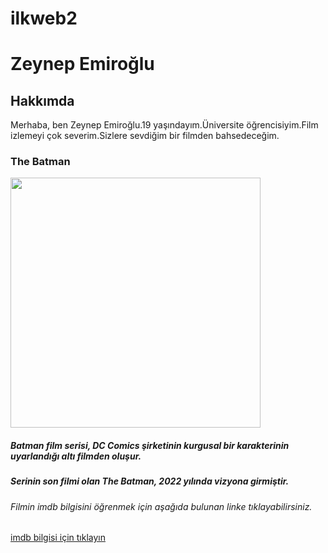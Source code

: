 # ilkweb2
<h1>Zeynep Emiroğlu</h1>
<h2>Hakkımda</h2>
<p>Merhaba, ben Zeynep Emiroğlu.19 yaşındayım.Üniversite öğrencisiyim.Film izlemeyi çok severim.Sizlere sevdiğim bir filmden bahsedeceğim.</p>

<h3>The Batman</h3>
<img src="https://encrypted-tbn0.gstatic.com/images?q=tbn:ANd9GcTJApnr9b8RCQjrOr0YpzqMTY1xXWNrfWHgq0VvNxVNUaG9XyrV" widt="300" height="400" alt="">

<h5>Batman film serisi, DC Comics şirketinin kurgusal bir karakterinin uyarlandığı altı filmden oluşur.</h5>
<h5>Serinin son filmi olan The Batman, 2022 yılında vizyona girmiştir.</h5>
<h6>Filmin imdb bilgisini öğrenmek için aşağıda bulunan linke tıklayabilirsiniz.</h6>
<a href="https://www.imdb.com/title/tt1877830/">imdb bilgisi için tıklayın</a>

